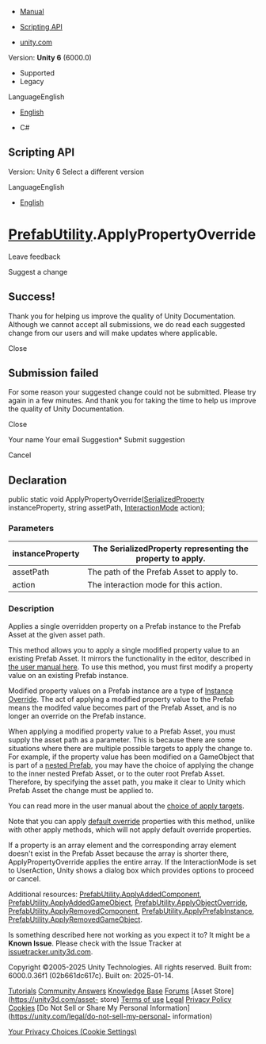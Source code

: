 [ ]()

  * [Manual](../Manual/index.html)
  * [Scripting API](../ScriptReference/index.html)

  * [unity.com](https://unity.com/)

Version: **Unity 6** (6000.0)

  * Supported
  * Legacy

LanguageEnglish

  * [English]()

  * C#

[ ](https://docs.unity3d.com)

## Scripting API

Version: Unity 6 Select a different version

LanguageEnglish

  * [English]()

#  [PrefabUtility](PrefabUtility.html).ApplyPropertyOverride

Leave feedback

Suggest a change

## Success!

Thank you for helping us improve the quality of Unity Documentation. Although
we cannot accept all submissions, we do read each suggested change from our
users and will make updates where applicable.

Close

## Submission failed

For some reason your suggested change could not be submitted. Please <a>try
again</a> in a few minutes. And thank you for taking the time to help us
improve the quality of Unity Documentation.

Close

Your name Your email Suggestion* Submit suggestion

Cancel

[ ]()

## Declaration

public static void
ApplyPropertyOverride([SerializedProperty](SerializedProperty.html)
instanceProperty, string assetPath, [InteractionMode](InteractionMode.html)
action);

### Parameters

instanceProperty | The SerializedProperty representing the property to apply.  
---|---  
assetPath | The path of the Prefab Asset to apply to.  
action | The interaction mode for this action.  
  
### Description

Applies a single overridden property on a Prefab instance to the Prefab Asset
at the given asset path.

This method allows you to apply a single modified property value to an
existing Prefab Asset. It mirrors the functionality in the editor, described
in [the user manual here](../Manual/PrefabOverridesMultiLevel.html). To use
this method, you must first modify a property value on an existing Prefab
instance.  
  
Modified property values on a Prefab instance are a type of [Instance
Override](../Manual/PrefabInstanceOverrides.html). The act of applying a
modified property value to the Prefab means the modifed value becomes part of
the Prefab Asset, and is no longer an override on the Prefab instance.  
  
When applying a modified property value to a Prefab Asset, you must supply the
asset path as a parameter. This is because there are some situations where
there are multiple possible targets to apply the change to. For example, if
the property value has been modified on a GameObject that is part of a [nested
Prefab](../Manual/NestedPrefabs.html), you may have the choice of applying the
change to the inner nested Prefab Asset, or to the outer root Prefab Asset.
Therefore, by specifying the asset path, you make it clear to Unity which
Prefab Asset the change must be applied to.  
  
You can read more in the user manual about the [choice of apply
targets](../Manual/PrefabOverridesMultiLevel.html).  
  
Note that you can apply [default
override](PrefabUtility.IsDefaultOverride.html) properties with this method,
unlike with other apply methods, which will not apply default override
properties.  
  
If a property is an array element and the corresponding array element doesn't
exist in the Prefab Asset because the array is shorter there,
ApplyPropertyOverride applies the entire array. If the InteractionMode is set
to UserAction, Unity shows a dialog box which provides options to proceed or
cancel.  
  
Additional resources:
[PrefabUtility.ApplyAddedComponent](PrefabUtility.ApplyAddedComponent.html),
[PrefabUtility.ApplyAddedGameObject](PrefabUtility.ApplyAddedGameObject.html),
[PrefabUtility.ApplyObjectOverride](PrefabUtility.ApplyObjectOverride.html),
[PrefabUtility.ApplyRemovedComponent](PrefabUtility.ApplyRemovedComponent.html),
[PrefabUtility.ApplyPrefabInstance](PrefabUtility.ApplyPrefabInstance.html),
[PrefabUtility.ApplyRemovedGameObject](PrefabUtility.ApplyRemovedGameObject.html).

Is something described here not working as you expect it to? It might be a
**Known Issue**. Please check with the Issue Tracker at
[issuetracker.unity3d.com](https://issuetracker.unity3d.com).

Copyright ©2005-2025 Unity Technologies. All rights reserved. Built from:
6000.0.36f1 (02b661dc617c). Built on: 2025-01-14.

[Tutorials](https://unity3d.com/learn) [Community
Answers](https://answers.unity3d.com) [Knowledge
Base](https://support.unity3d.com/hc/en-us)
[Forums](https://forum.unity3d.com) [Asset Store](https://unity3d.com/asset-
store) [Terms of use](https://docs.unity3d.com/Manual/TermsOfUse.html)
[Legal](https://unity.com/legal) [Privacy
Policy](https://unity.com/legal/privacy-policy)
[Cookies](https://unity.com/legal/cookie-policy) [Do Not Sell or Share My
Personal Information](https://unity.com/legal/do-not-sell-my-personal-
information)

[Your Privacy Choices (Cookie Settings)](javascript:void\(0\);)

